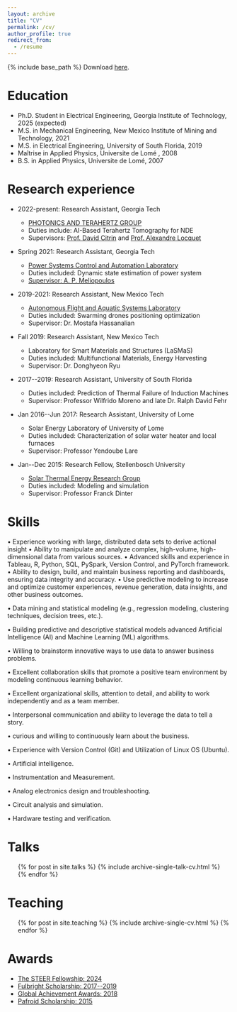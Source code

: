 ```yaml
---
layout: archive
title: "CV"
permalink: /cv/
author_profile: true
redirect_from:
  - /resume
---
```


{% include base_path %}
Download [here](CV_of_Niyem.pdf).

Education
======
* Ph.D. Student in Electrical Engineering, Georgia Institute of Technology, 2025 (expected)
* M.S. in Mechanical Engineering, New Mexico Institute of Mining and Technology, 2021
* M.S. in Electrical Engineering, University of South Florida, 2019
* Maîtrise in Applied Physics, Universite de Lomé , 2008
* B.S. in Applied Physics, Universite de Lomé, 2007
  
  
  

Research experience
======
* 2022-present: Research Assistant, Georgia Tech
  * [PHOTONICS AND TERAHERTZ GROUP](http://photonics.georgiatech-metz.fr/node/33)
  * Duties include: AI-Based Terahertz Tomography for NDE
  * Supervisors:  [Prof. David Citrin](https://ece.gatech.edu/directory/david-s-citrin) and [Prof. Alexandre Locquet](http://photonics.georgiatech-metz.fr/node/25)
 
    
* Spring 2021: Research Assistant, Georgia Tech
  * [Power Systems Control and Automation Laboratory](https://pscal.ece.gatech.edu/)
  * Duties included: Dynamic state estimation of power system
  * [Supervisor:  A. P. Meliopoulos](https://ece.gatech.edu/directory/p-meliopoulos)

* 2019-2021: Research Assistant, New Mexico Tech
  * [Autonomous Flight and Aquatic Systems Laboratory](https://sites.google.com/nmt.edu/afasl/research?authuser=0)
  * Duties included: Swarming drones positioning optimization
  * Supervisor: Dr. Mostafa Hassanalian
 
* Fall 2019: Research Assistant, New Mexico Tech
  * Laboratory for Smart Materials and Structures (LaSMaS)
  * Duties included: Multifunctional Materials, Energy Harvesting
  * Supervisor: Dr. Donghyeon Ryu
 
* 2017--2019: Research Assistant, University of South Florida
  * Duties included: Prediction of Thermal Failure of Induction Machines
  * Supervisor: Professor Wilfrido Moreno and late Dr. Ralph David Fehr
 
* Jan 2016--Jun 2017: Research Assistant, University of Lome
  * Solar Energy Laboratory of University of Lome
  * Duties included: Characterization of solar water heater and local furnaces
  * Supervisor: Professor Yendoube Lare

* Jan--Dec 2015: Research Fellow, Stellenbosch University
  * [Solar Thermal Energy Research Group](https://sterg.sun.ac.za/)
  * Duties included: Modeling and simulation
  * Supervisor: Professor Franck Dinter
  
Skills
======
• Experience working with large, distributed data sets to derive actional insight
• Ability to manipulate and analyze complex, high-volume, high-dimensional data from various sources.
• Advanced skills and experience in Tableau, R, Python, SQL, PySpark, Version Control, and PyTorch framework.
• Ability to design, build, and maintain business reporting and dashboards, ensuring data integrity and accuracy.
• Use predictive modeling to increase and optimize customer experiences, revenue generation, data insights, and other
business outcomes.

• Data mining and statistical modeling (e.g., regression modeling, clustering techniques, decision trees, etc.).

• Building predictive and descriptive statistical models advanced Artificial Intelligence (AI) and Machine Learning (ML)
algorithms.

• Willing to brainstorm innovative ways to use data to answer business problems.

• Excellent collaboration skills that promote a positive team environment by modeling continuous learning behavior.

• Excellent organizational skills, attention to detail, and ability to work independently and as a team member.

• Interpersonal communication and ability to leverage the data to tell a story.

• curious and willing to continuously learn about the business.

• Experience with Version Control (Git) and Utilization of Linux OS (Ubuntu).
  
• Artificial intelligence.
  
• Instrumentation and Measurement.
  
• Analog electronics design and troubleshooting.

• Circuit analysis and simulation.

• Hardware testing and verification.
  
Talks
======
  <ul>{% for post in site.talks %}
    {% include archive-single-talk-cv.html %}
  {% endfor %}</ul>
  
Teaching
======
  <ul>{% for post in site.teaching %}
    {% include archive-single-cv.html %}
  {% endfor %}</ul>
  
Awards
======
* [ The STEER Fellowship: 2024](https://ece.gatech.edu/news/2023/07/new-graduate-fellowships-and-awards-promote-professional-development)
*  [ Fulbright Scholarship: 2017--2019](https://fulbrightscholars.org/non-us-scholars)
* [Global Achievement Awards: 2018](https://www.usf.edu/world/about/news/2017-global-achievement-awards.aspx)
* [Pafroid Scholarship: 2015](https://www0.sun.ac.za/international/assets/files/Take%20Note%20Newsletter%20(06%20May%202014).pdf)
  
